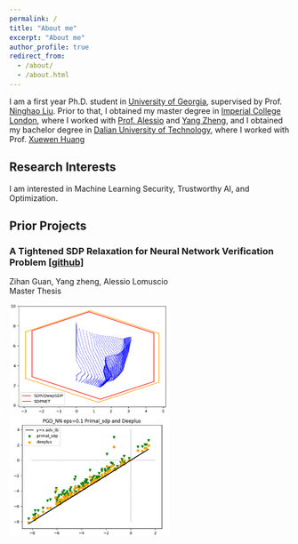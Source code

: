 ```yaml
---
permalink: /
title: "About me"
excerpt: "About me"
author_profile: true
redirect_from: 
  - /about/
  - /about.html
---
```

I am a first year Ph.D. student in [University of Georgia](https://www.uga.edu/), supervised by Prof. [Ninghao Liu](https://cobweb.cs.uga.edu/~ninghaoliu/). Prior to that, I obtained my master degree in [Imperial College London](https://www.imperial.ac.uk/), where I worked with [Prof. Alessio](https://www.imperial.ac.uk/people/a.lomuscio) and [Yang Zheng](https://zhengy09.github.io), and I obtained my bachelor degree in [Dalian University of Technology](http://en.dlut.edu.cn/), where I worked with Prof. [Xuewen Huang](http://faculty.dlut.edu.cn/2006011040/zh_CN/index.htm)


## Research Interests
I am interested in Machine Learning Security, Trustworthy AI, and Optimization.


## Prior Projects
### A Tightened SDP Relaxation for Neural Network Verification Problem [[github]](https://github.com/soc-ucsd/verification)
Zihan Guan, Yang zheng, Alessio Lomuscio \
Master Thesis
<div>
<img src="/images/nn2d.png" alt="Verfication"  width="288" height="200"/>
<img src="/images/pgd.png" alt="Verfication"  width="288" height="216"/>
</div>
